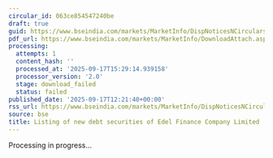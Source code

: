 ```yaml
---
circular_id: 063ce854547240be
draft: true
guid: https://www.bseindia.com/markets/MarketInfo/DispNoticesNCirculars.aspx?Noticeid={C37E952C-7A99-4995-9A30-62150374E774}&noticeno=20250917-29&dt=09/17/2025&icount=29&totcount=56&flag=0
pdf_url: https://www.bseindia.com/markets/MarketInfo/DownloadAttach.aspx?id=20250917-29&attachedId=
processing:
  attempts: 1
  content_hash: ''
  processed_at: '2025-09-17T15:29:14.939158'
  processor_version: '2.0'
  stage: download_failed
  status: failed
published_date: '2025-09-17T12:21:40+00:00'
rss_url: https://www.bseindia.com/markets/MarketInfo/DispNoticesNCirculars.aspx?Noticeid={C37E952C-7A99-4995-9A30-62150374E774}&noticeno=20250917-29&dt=09/17/2025&icount=29&totcount=56&flag=0
source: bse
title: Listing of new debt securities of Edel Finance Company Limited
---
```


Processing in progress...